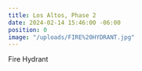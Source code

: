 ```yaml
---
title: Los Altos, Phase 2
date: 2024-02-14 15:46:00 -06:00
position: 0
image: "/uploads/FIRE%20HYDRANT.jpg"
---
```


Fire Hydrant
